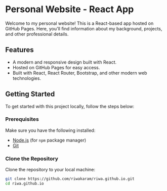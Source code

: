 # Personal Website - React App

Welcome to my personal website! This is a React-based app hosted on GitHub Pages. Here, you'll find information about my background, projects, and other professional details.

## Features

-   A modern and responsive design built with React.
-   Hosted on GitHub Pages for easy access.
-   Built with React, React Router, Bootstrap, and other modern web technologies.

## Getting Started

To get started with this project locally, follow the steps below:

### Prerequisites

Make sure you have the following installed:

-   [Node.js](https://nodejs.org/) (for `npm` package manager)
-   [Git](https://git-scm.com/)

### Clone the Repository

Clone the repository to your local machine:

```bash
git clone https://github.com/riwakaram/riwa.github.io.git
cd riwa.github.io
```
